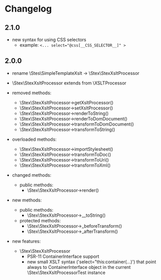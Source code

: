 # Changelog

## 2.1.0

- new syntax for using CSS selectors
	- example: ``<... select="@css[__CSS_SELECTOR__]" >``

## 2.0.0
- rename \Stes\SimpleTemplateXslt -> \Stex\StexXsltProcessor

- \Stex\StexXsltProcessor extends from \XSLTProcessor

- removed methods: 
    - \Stex\StexXsltProcessor->getXsltProcessor()
    - \Stex\StexXsltProcessor->setXsltProcessor()
    - \Stex\StexXsltProcessor->renderToString()
    - \Stex\StexXsltProcessor->renderToDomDocument()
    - \Stex\StexXsltProcessor->transformToDomDocument()
    - \Stex\StexXsltProcessor->transformToString()
    
- overloaded methods: 
    - \Stex\StexXsltProcessor->importStylesheet()
    - \Stex\StexXsltProcessor->transformToDoc()
    - \Stex\StexXsltProcessor->transformToUri()
    - \Stex\StexXsltProcessor->transformToXml()

- changed methods:
    - public methods:
        - \Stex\StexXsltProcessor->render()

- new methods:
    - public methods:
        - \Stex\StexXsltProcessor->__toString()
    - protected methods:
        - \Stex\StexXsltProcessor->_beforeTransform()
        - \Stex\StexXsltProcessor->_afterTransform()
        
- new features:
    - \Stex\StexXsltProcessor
        - PSR-11 ContainerInterface support
        - new small XSLT syntax ('select="this:container(...)') that point always 
          to ContainerInterface object in the current \Stex\StexXsltProcessorTest 
          instance
